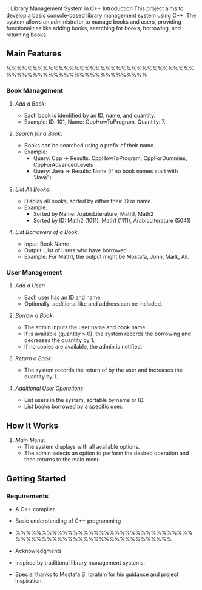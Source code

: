 ⁘Library Management System in C++
Introduction
This project aims to develop a basic console-based library management system using C++. The system allows an administrator to manage books and users, providing functionalities like adding books, searching for books, borrowing, and returning books.

## Main Features
%%%%%%%%%%%%%%%%%%%%%%%%%%%%%%%%%%%%%%%%%%%%%%%%%%%%%%%%%%%%%%%
### Book Management

1. *Add a Book*:
   - Each book is identified by an ID, name, and quantity.
   - Example: ID: 101, Name: CppHowToProgram, Quantity: 7.

2. *Search for a Book*:
   - Books can be searched using a prefix of their name.
   - Example:
     - Query: Cpp ⇒ Results: CppHowToProgram, CppForDummies, CppForAdvancedLevels
     - Query: Java ⇒ Results: None (if no book names start with "Java").

3. *List All Books*:
   - Display all books, sorted by either their ID or name.
   - Example:
     - Sorted by Name: ArabicLiterature, Math1, Math2
     - Sorted by ID: Math2 (1011), Math1 (1111), ArabicLiterature (5041)

4. *List Borrowers of a Book*:
   - Input: Book Name
   - Output: List of users who have borrowed .
   - Example: For Math1, the output might be Mostafa, John, Mark, Ali.

### User Management

1. *Add a User*:
   - Each user has an ID and name.
   - Optionally, additional  like  and address can be included.

2. *Borrow a Book*:
   - The admin inputs the user name and book name.
   - If  is available (quantity > 0), the system records the borrowing and decreases the quantity by 1.
   - If no copies are available, the admin is notified.

3. *Return a Book*:
   - The system records the return of  by the user and increases the quantity by 1.

4. *Additional User Operations*:
   - List users in the system, sortable by name or ID.
   - List books borrowed by a specific user.

## How It Works

1. *Main Menu*:
   - The system displays  with all available options.
   - The admin selects an option to perform the desired operation and then returns to the main menu.

## Getting Started

### Requirements

- A C++ compiler
- Basic understanding of C++ programming
- %%%%%%%%%%%%%%%%%%%%%%%%%%%%%%%%%%%%%%%%%%%%%%%%%%%%%%%%%%%%%%%%
- Acknowledgments

- Inspired by traditional library management systems.
- Special thanks to Mostafa S. Ibrahim for his guidance and project inspiration.
